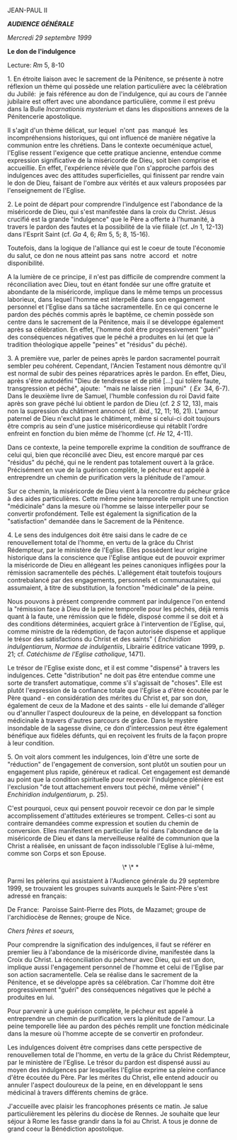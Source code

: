 JEAN-PAUL II

***AUDIENCE GÉNÉRALE***

*Mercredi 29 septembre 1999*

**Le don de l'indulgence**

Lecture: *Rm* 5, 8-10

1. En étroite liaison avec le sacrement de la Pénitence, se présente à notre réflexion un thème qui possède une relation particulière avec la célébration du Jubilé:  je fais référence au don de l'indulgence, qui au cours de l'année jubilaire est offert avec une abondance particulière, comme il est prévu dans la Bulle *Incarnationis mysterium* et dans les dispositions annexes de la Pénitencerie apostolique.

Il s'agit d'un thème délicat, sur lequel  n'ont  pas  manqué  les   incompréhensions historiques, qui ont influencé de manière négative la communion entre les chrétiens. Dans le contexte oecuménique actuel, l'Eglise ressent l'exigence que cette pratique ancienne, entendue comme expression significative de la miséricorde de Dieu, soit bien comprise et accueillie. En effet, l'expérience révèle que l'on s'approche parfois des indulgences avec des attitudes superficielles, qui finissent par rendre vain le don de Dieu, faisant de l'ombre aux vérités et aux valeurs proposées par l'enseignement de l'Eglise.

2. Le point de départ pour comprendre l'indulgence est l'abondance de la miséricorde de Dieu, qui s'est manifestée dans la croix du Christ. Jésus crucifié est la grande "indulgence" que le Père a offerte à l'humanité, à travers le pardon des fautes et la possibilité de la vie filiale (cf. *Jn* 1, 12-13) dans l'Esprit Saint (cf. *Ga* 4, 6; *Rm* 5, 5; 8, 15-16).

Toutefois, dans la logique de l'alliance qui est le coeur de toute l'économie du salut, ce don ne nous atteint pas sans  notre  accord  et  notre  disponibilité.

A la lumière de ce principe, il n'est pas difficile de comprendre comment la réconciliation avec Dieu, tout en étant fondée sur une offre gratuite et abondante de la miséricorde, implique dans le même temps un processus laborieux, dans lequel l'homme est interpellé dans son engagement personnel et l'Eglise dans sa tâche sacramentelle. En ce qui concerne le pardon des péchés commis après le baptême, ce chemin possède son centre dans le sacrement de la Pénitence, mais il se développe également après sa célébration. En effet, l'homme doit être progressivement "guéri" des conséquences négatives que le péché a produites en lui (et que la tradition théologique appelle "peines" et "résidus" du péché).

3. A première vue, parler de peines après le pardon sacramentel pourrait sembler peu cohérent. Cependant, l'Ancien Testament nous démontre qu'il est normal de subir des peines réparatrices après le pardon. En effet, Dieu, après s'être autodéfini "Dieu de tendresse et de pitié \[...\] qui tolère faute, transgression et péché", ajoute:  "mais ne laisse rien  impuni"  ( *Ex*  34, 6-7). Dans le deuxième livre de Samuel, l'humble confession du roi David faite après son grave péché lui obtient le pardon de Dieu (cf. 2 *S* 12, 13), mais non la supression du châtiment annoncé (cf. *ibid*., 12, 11; 16, 21). L'amour paternel de Dieu n'exclut pas le châtiment, même si celui-ci doit toujours être compris au sein d'une justice miséricordieuse qui rétablit l'ordre enfreint en fonction du bien même de l'homme (cf. *He* 12, 4-11).

Dans ce contexte, la peine temporelle exprime la condition de souffrance de celui qui, bien que réconcilié avec Dieu, est encore marqué par ces "résidus" du péché, qui ne le rendent pas totalement ouvert à la grâce. Précisément en vue de la guérison complète, le pécheur est appelé à entreprendre un chemin de purification vers la plénitude de l'amour.

Sur ce chemin, la miséricorde de Dieu vient à la rencontre du pécheur grâce à des aides particulières. Cette même peine temporelle remplit une fonction "médicinale" dans la mesure où l'homme se laisse interpeller pour se convertir profondément. Telle est également la signification de la "satisfaction" demandée dans le Sacrement de la Pénitence.

4. Le sens des indulgences doit être saisi dans le cadre de ce renouvellement total de l'homme, en vertu de la grâce du Christ Rédempteur, par le ministère de l'Eglise. Elles possèdent leur origine historique dans la conscience que l'Eglise antique eut de pouvoir exprimer la miséricorde de Dieu en allégeant les peines canoniques infligées pour la rémission sacramentelle des péchés. L'allégement était toutefois toujours contrebalancé par des engagements, personnels et communautaires, qui assumaient, à titre de substitution, la fonction "médicinale" de la peine.

Nous pouvons à présent comprendre comment par indulgence l'on entend la "rémission face à Dieu de la peine temporelle pour les péchés, déjà remis quant à la faute, une rémission que le fidèle, disposé comme il se doit et à des conditions déterminées, acquiert grâce à l'intervention de l'Eglise, qui, comme ministre de la rédemption, de façon autorisée dispense et applique le trésor des satisfactions du Christ et des saints" ( *Enchiridion indulgentiarum*, *Normae de indulgentiis*, Librairie éditrice vaticane 1999, p. 21; cf. *Catéchisme de l'Eglise catholique*, 1471).

Le trésor de l'Eglise existe donc, et il est comme "dispensé" à travers les indulgences. Cette "distribution" ne doit pas être entendue comme une sorte de transfert automatique, comme s'il s'agissait de "choses". Elle est plutôt l'expression de la confiance totale que l'Eglise a d'être écoutée par le Père quand - en considération des mérites du Christ et, par son don, également de ceux de la Madone et des saints - elle lui demande d'alléger ou d'annuller l'aspect douloureux de la peine, en développant sa fonction médicinale à travers d'autres parcours de grâce. Dans le mystère insondable de la sagesse divine, ce don d'intercession peut être également bénéfique aux fidèles défunts, qui en reçoivent les fruits de la façon propre à leur condition.

5. On voit alors comment les indulgences, loin d'être une sorte de "réduction" de l'engagement de conversion, sont plutôt un soutien pour un engagement plus rapide, généreux et radical. Cet engagement est demandé au point que la condition spirituelle pour recevoir l'indulgence plénière est l'exclusion "de tout attachement envers tout péché, même véniel" ( *Enchiridion indulgentiarum*, p. 25).

C'est pourquoi, ceux qui pensent pouvoir recevoir ce don par le simple accomplissement d'attitudes extérieures se trompent. Celles-ci sont au contraire demandées comme expression et soutien du chemin de conversion. Elles manifestent en particulier la foi dans l'abondance de la miséricorde de Dieu et dans la merveilleuse réalité de communion que la Christ a réalisée, en unissant de façon indissoluble l'Eglise à lui-même, comme son Corps et son Epouse.

                                                                  \\* \\* \*

Parmi les pèlerins qui assistaient à l'Audience générale du 29 septembre 1999, se trouvaient les groupes suivants auxquels le Saint-Père s'est adressé en français:

De France:  Paroisse Saint-Pierre des Plots, de Mazamet; groupe de l'archidiocèse de Rennes; groupe de Nice.

*Chers frères et soeurs,*

Pour comprendre la signification des indulgences, il faut se référer en premier lieu à l'abondance de la miséricorde divine, manifestée dans la Croix du Christ. La réconciliation du pécheur avec Dieu, qui est un don, implique aussi l'engagement personnel de l'homme et celui de l'Eglise par son action sacramentelle. Cela se réalise dans le sacrement de la Pénitence, et se développe après sa célébration. Car l'homme doit être progressivement "guéri" des conséquences négatives que le péché a produites en lui.

Pour parvenir à une guérison complète, le pécheur est appelé à entreprendre un chemin de purification vers la plénitude de l'amour. La peine temporelle liée au pardon des péchés remplit une fonction médicinale dans la mesure où l'homme accepte de se convertir en profondeur.

Les indulgences doivent être comprises dans cette perspective de renouvellemen total de l'homme, en vertu de la grâce du Christ Rédempteur, par le ministère de l'Eglise. Le trésor du pardon est dispensé aussi au moyen des indulgences par lesquelles l'Eglise exprime sa pleine confiance d'être écoutée du Père. Par les mérites du Christ, elle entend adoucir ou annuler l'aspect douloureux de la peine, en en développant le sens médicinal à travers différents chemins de grâce.

J'accueille avec plaisir les francophones présents ce matin. Je salue particulièrement les pèlerins du diocèse de Rennes. Je souhaite que leur séjour à Rome les fasse grandir dans la foi au Christ. A tous je donne de grand coeur la Bénédiction apostolique.